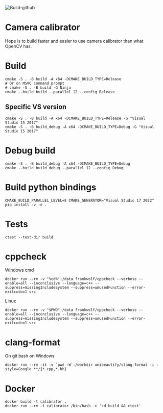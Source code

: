 ![Build-github](https://github.com/buq2/camera_calibrator/actions/workflows/main.yml/badge.svg)

# Camera calibrator

Hope is to build faster and easier to use camera calibrator than what OpenCV has.

# Build

```
cmake -S . -B build -A x64 -DCMAKE_BUILD_TYPE=Release
# Or on MSVC command prompt 
# cmake -S . -B build -G Ninja
cmake --build build --parallel 12 --config Release
```

## Specific VS version 

```
cmake -S . -B build -A x64 -DCMAKE_BUILD_TYPE=Release -G "Visual Studio 15 2017"
cmake -S . -B build_debug -A x64 -DCMAKE_BUILD_TYPE=Debug -G "Visual Studio 15 2017"
```

# Debug build

```
cmake -S . -B build_debug -A x64 -DCMAKE_BUILD_TYPE=Debug
cmake --build build_debug --parallel 12 --config Debug
```

# Build python bindings

```
CMAKE_BUILD_PARALLEL_LEVEL=8 CMAKE_GENERATOR="Visual Studio 17 2022" pip install -v -e .
```

# Tests

```
ctest --test-dir build
```

# cppcheck

Windows cmd
```
docker run --rm -v "%cd%":/data frankwolf/cppcheck --verbose --enable=all --inconclusive --language=c++ --suppress=missingIncludeSystem --suppress=unusedFunction --error-exitcode=1 src
```

Linux
```
docker run --rm -v "$PWD":/data frankwolf/cppcheck --verbose --enable=all --inconclusive --language=c++ --suppress=missingIncludeSystem --suppress=unusedFunction --error-exitcode=1 src
```

# clang-format

On git bash on Windows
```
docker run --rm -it -v `pwd -W`:/workdir unibeautify/clang-format -i -style=Google **/{*.cpp,*.hh}
``` 

# Docker

```
docker build -t calibrator .
docker run --rm -t calibrator /bin/bash -c 'cd build && ctest'
```
